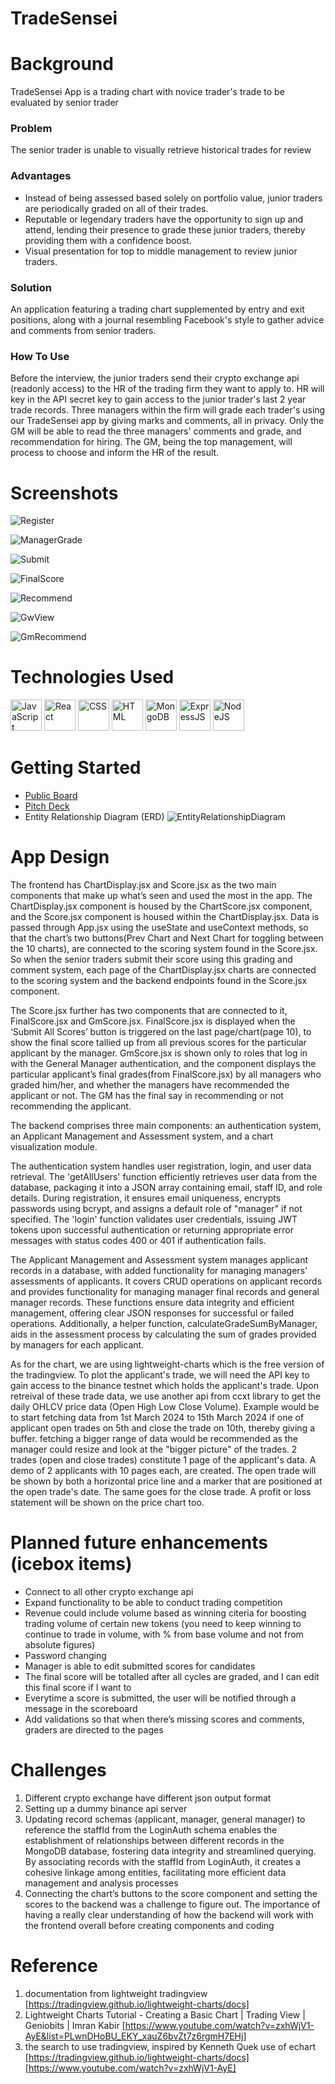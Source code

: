 # TradeSensei
# Background
TradeSensei App is a trading chart with novice trader's trade to be evaluated by senior trader

### Problem 
The senior trader is unable to visually retrieve historical trades for review

### Advantages
- Instead of being assessed based solely on portfolio value, junior traders are periodically graded on all of their trades.
- Reputable or legendary traders have the opportunity to sign up and attend, lending their presence to grade these junior traders, thereby providing them with a confidence boost.
- Visual presentation for top to middle management to review junior traders.

### Solution
An application featuring a trading chart supplemented by entry and exit positions, along with a journal resembling Facebook's style to gather advice and comments from senior traders.

### How To Use
Before the interview, the junior traders send their crypto exchange api (readonly access) to the HR of the trading firm they want to apply to.
HR will key in the API secret key to gain access to the junior trader's last 2 year trade records.  Three managers within the firm will grade each trader's using our TradeSensei app by giving marks and comments, all in privacy.  Only the GM will be able to read the three managers' comments and grade, and recommendation for hiring.  The GM, being the top management, will process to choose and inform the HR of the result.

# Screenshots

![Register](https://github.com/fir3buster/TradeSensei/blob/main/img/1_register.png?raw=true)

![ManagerGrade](https://github.com/fir3buster/TradeSensei/blob/main/img/2_managergrade.png?raw=true)

![Submit](https://github.com/fir3buster/TradeSensei/blob/main/img/3_submit.png?raw=true)

![FinalScore](https://github.com/fir3buster/TradeSensei/blob/main/img/4_finalscore.png?raw=true)

![Recommend](https://github.com/fir3buster/TradeSensei/blob/main/img/5_recommend.png?raw=true)

![GwView](https://github.com/fir3buster/TradeSensei/blob/main/img/6_gmview.png?raw=true)

![GmRecommend](https://github.com/fir3buster/TradeSensei/blob/main/img/7_gmrecommend.png?raw=true)

<!-- # Start Program Now!
[online](vercel app) -->

# Technologies Used
<div>
    <img src="./img/javascript.png" alt="JavaScript" width="50" height="50">
    <img src="./img/react.png" alt="React" width="50" height="50">
    <img src="./img/css.png" alt="CSS" width="50" height="50">
    <img src="./img/html.png" alt="HTML" width="50" height="50">
    <img src="./img/mongoDB.png" alt="MongoDB" width="50" height="50">
    <img src="./img/expressjs.png" alt="ExpressJS" width="50" height="50">
    <img src="./img/nodejs.png" alt="NodeJS" width="50" height="50">
</div>

# Getting Started
- [Public Board](https://junxiulow.atlassian.net/jira/software/projects/TRD/boards/3)
- [Pitch Deck](https://docs.google.com/presentation/d/1JP4o74ilLmReu8Bxw2ohCwJlNCng1KS2KDnuBZUAibM/edit#slide=id.g26c376b6b4e_1_54)
- Entity Relationship Diagram (ERD)
![EntityRelationshipDiagram](https://github.com/fir3buster/TradeSensei/blob/main/img/ERD.png?raw=true)

# App Design

The frontend has ChartDisplay.jsx and Score.jsx as the two main components that make up what’s seen and used the most in the app. The ChartDisplay.jsx component is housed by the ChartScore.jsx component, and the Score.jsx component is housed within the ChartDisplay.jsx. Data is passed through App.jsx using the useState and useContext methods, so that the chart’s two buttons(Prev Chart and Next Chart for toggling between the 10 charts), are connected to the scoring system found in the Score.jsx. So when the senior traders submit their score using this grading and comment system, each page of the ChartDisplay.jsx charts are connected to the scoring system and the backend endpoints found in the Score.jsx component.

The Score.jsx further has two components that are connected to it, FinalScore.jsx and GmScore.jsx. FinalScore.jsx is displayed when the ‘Submit All Scores’ button is triggered on the last page/chart(page 10), to show the final score tallied up from all previous scores for the particular applicant by the manager. GmScore.jsx is shown only to roles that log in with the General Manager authentication, and the component displays the particular applicant’s final grades(from FinalScore.jsx) by all managers who graded him/her, and whether the managers have recommended the applicant or not. The GM has the final say in recommending or not recommending the applicant. 

The backend comprises three main components: an authentication system, an Applicant Management and Assessment system, and a chart visualization module.

The authentication system handles user registration, login, and user data retrieval. The 'getAllUsers' function efficiently retrieves user data from the database, packaging it into a JSON array containing email, staff ID, and role details. During registration, it ensures email uniqueness, encrypts passwords using bcrypt, and assigns a default role of "manager" if not specified. The 'login' function validates user credentials, issuing JWT tokens upon successful authentication or returning appropriate error messages with status codes 400 or 401 if authentication fails.

The Applicant Management and Assessment system manages applicant records in a database, with added functionality for managing managers' assessments of applicants. It covers CRUD operations on applicant records and provides functionality for managing manager final records and general manager records. These functions ensure data integrity and efficient management, offering clear JSON responses for successful or failed operations. Additionally, a helper function, calculateGradeSumByManager, aids in the assessment process by calculating the sum of grades provided by managers for each applicant.

As for the chart, we are using lightweight-charts which is the free version of the tradingview.  To plot the applicant's trade, we will need the API key to gain access to the binance testnet which holds the applicant's trade.  Upon retreival of these trade data, we use another api from ccxt library to get the daily OHLCV price data (Open High Low Close Volume).  Example would be to start fetching data from 1st March 2024 to 15th March 2024 if one of applicant open trades on 5th and close the trade on 10th, thereby giving a buffer.  fetching a bigger range of data would be recommended as the manager could resize and look at the "bigger picture" of the trades.  2 trades (open and close trades) constitute 1 page of the applicant's data.  A demo of 2 applicants with 10 pages each, are created.  The open trade will be shown by both a horizontal price line and a marker that are positioned at the open trade's date.  The same goes for the close trade.  A profit or loss statement will be shown on the price chart too.

# Planned future enhancements (icebox items)
- Connect to all other crypto exchange api
- Expand functionality to be able to conduct trading competition
- Revenue could include volume based as winning citeria for boosting trading volume of certain new tokens (you need to keep winning to continue to trade in volume, with % from base volume and not from absolute figures)
- Password changing
- Manager is able to edit submitted scores for candidates
- The final score will be totalled after all cycles are graded, and I can edit this final score if I want to
- Everytime a score is submitted, the user will be notified through a message in the scoreboard
- Add validations so that when there’s missing scores and comments, graders are directed to the pages


# Challenges
1) Different crypto exchange have different json output format
2) Setting up a dummy binance api server
3) Updating record schemas (applicant, manager, general manager) to reference the staffId from the LoginAuth schema enables the establishment of relationships between different records in the MongoDB database, fostering data integrity and streamlined querying. By associating records with the staffId from LoginAuth, it creates a cohesive linkage among entities, facilitating more efficient data management and analysis processes
4) Connecting the chart’s buttons to the score component and setting the scores to the backend was a challenge to figure out. The importance of having a really clear understanding of how the backend will work with the frontend overall before creating components and coding


# Reference
1) documentation from lightweight tradingview [https://tradingview.github.io/lightweight-charts/docs]
2) Lightweight Charts Tutorial - Creating a Basic Chart | Trading View | Geniobits | Imran Kabir [https://www.youtube.com/watch?v=zxhWjV1-AyE&list=PLwnDHoBU_EKY_xauZ6bvZt7z6rgmH7EHj]
3) the search to use tradingview, inspired by Kenneth Quek use of echart
[https://tradingview.github.io/lightweight-charts/docs]
[https://www.youtube.com/watch?v=zxhWjV1-AyE]



